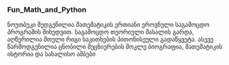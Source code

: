 ### Fun_Math_and_Python
ნოუთბუკი შედგენილია მათემატიკის ერთიანი ეროვნული საგამოცდო პროგრამის მიხედვით.
საგამოცდო თეორიული მასალის გარდა, აღწერილია მთელი რიგი საკითხების პითონისეული გადაწყვეტა.
ასევე წარმოდგენილია ცნობილი მეცნიერების მოკლე ბიოგრაფია, მათემატიკის ისტორია და სახალისო ამბები
